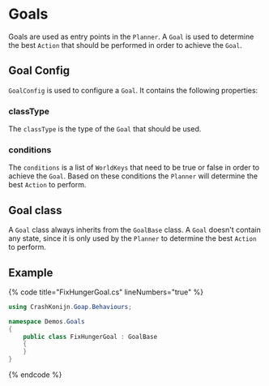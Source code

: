 ﻿# Goals
Goals are used as entry points in the `Planner`. A `Goal` is used to determine the best `Action` that should be performed in order to achieve the `Goal`.

## Goal Config
`GoalConfig` is used to configure a `Goal`. It contains the following properties:

### classType
The `classType` is the type of the `Goal` that should be used.

### conditions
The `conditions` is a list of `WorldKeys` that need to be true or false in order to achieve the `Goal`. Based on these conditions the `Planner` will determine the best `Action` to perform.

## Goal class
A `Goal` class always inherits from the `GoalBase` class. A `Goal` doesn't contain any state, since it is only used by the `Planner` to determine the best `Action` to perform.

## Example
{% code title="FixHungerGoal.cs" lineNumbers="true" %}
```csharp
using CrashKonijn.Goap.Behaviours;

namespace Demos.Goals
{
    public class FixHungerGoal : GoalBase
    {
    }
}
```
{% endcode %}